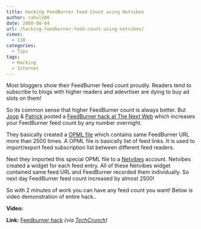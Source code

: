 ```yaml
---
title: Hacking FeedBurner Feed Count using Netvibes
author: rahul286
date: 2008-08-04
url: /hacking-feedburner-feed-count-using-netvibes/
views:
  - 110
categories:
  - Tips
tags:
  - Hacking
  - Internet
---
```

Most bloggers show their FeedBurner feed count proudly. Readers tend to subscribe to blogs with higher readers and adevrtiser are dying to buy ad slots on them!

So its common sense that higher FeedBurner count is always better. But <a href="http://thenextweb.org/author/joop/" onclick="_gaq.push(['_trackEvent', 'outbound-article', 'http://thenextweb.org/author/joop/', 'Joop']);" >Joop</a> & <a href="http://thenextweb.org/author/patrick" onclick="_gaq.push(['_trackEvent', 'outbound-article', 'http://thenextweb.org/author/patrick', 'Patrick']);" >Patrick</a> posted a <a href="http://thenextweb.org/2008/08/04/feedburner-hack-how-to-get-2500-subscribers-overnight-video/" onclick="_gaq.push(['_trackEvent', 'outbound-article', 'http://thenextweb.org/2008/08/04/feedburner-hack-how-to-get-2500-subscribers-overnight-video/', 'FeedBurner hack at The Next Web']);" >FeedBurner hack at The Next Web</a> which increases your FeedBurner feed count by any number overnight.

They basically created a <a href="http://en.wikipedia.org/wiki/OPML" onclick="_gaq.push(['_trackEvent', 'outbound-article', 'http://en.wikipedia.org/wiki/OPML', 'OPML file']);" >OPML file</a> which contains same FeedBurner URL more than 2500 times. A OPML file is basically list of feed links. It is used to import/export feed subscription list between different feed readers.

Next they imported this special OPML file to a <a href="http://www.netvibes.com/" onclick="_gaq.push(['_trackEvent', 'outbound-article', 'http://www.netvibes.com/', 'Netvibes']);" >Netvibes</a> account. Netvibes created a widget for each feed entry. All of these Netvibes widget contained same feed URL and FeedBurner recorded them individually. So next day FeedBurner feed count increased by almost 2500!

So with 2 minutes of work you can have any feed count you want! Below is video demonstration of entire hack..

**Video:**  


**Link:** <a href="http://thenextweb.org/2008/08/04/feedburner-hack-how-to-get-2500-subscribers-overnight-video/" onclick="_gaq.push(['_trackEvent', 'outbound-article', 'http://thenextweb.org/2008/08/04/feedburner-hack-how-to-get-2500-subscribers-overnight-video/', 'Feedburner hack']);" title="Permanent Link to Feedburner hack: how to get 2500 subscribers overnight (video)" rel="bookmark">Feedburner hack</a> *(via <a href="http://www.techcrunch.com/2008/08/04/all-it-takes-to-inflate-your-feedburner-numbers-is-a-netvibes-account/" onclick="_gaq.push(['_trackEvent', 'outbound-article', 'http://www.techcrunch.com/2008/08/04/all-it-takes-to-inflate-your-feedburner-numbers-is-a-netvibes-account/', 'TechCrunch']);" >TechCrunch</a>)*<a href="http://thenextweb.org/2008/08/04/feedburner-hack-how-to-get-2500-subscribers-overnight-video/" onclick="_gaq.push(['_trackEvent', 'outbound-article', 'http://thenextweb.org/2008/08/04/feedburner-hack-how-to-get-2500-subscribers-overnight-video/', '\n']);" title="Permanent Link to Feedburner hack: how to get 2500 subscribers overnight (video)" rel="bookmark"><br /> </a>
